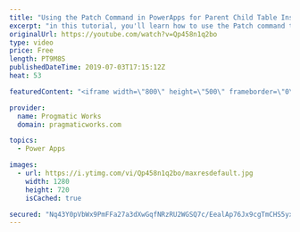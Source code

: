 ```yaml
---
title: "Using the Patch Command in PowerApps for Parent Child Table Inserts"
excerpt: "in this tutorial, you'll learn how to use the Patch command to take the primary key value from inserting into one table and inject it into a second table. This example is perfect for apps like shopping carts or inventory systems.  Here's the code:  ClearCollect(     colStageCustomer,     Patch("
originalUrl: https://youtube.com/watch?v=Qp458n1q2bo
type: video
price: Free
length: PT9M8S
publishedDateTime: 2019-07-03T17:15:12Z
heat: 53

featuredContent: "<iframe width=\"800\" height=\"500\" frameborder=\"0\" src=\"https://www.youtube.com/embed/Qp458n1q2bo\" allow=\"accelerometer; autoplay; encrypted-media; gyroscope; picture-in-picture\" allowfullscreen></iframe>"

provider:
  name: Progmatic Works
  domain: pragmaticworks.com

topics:
  - Power Apps

images:
  - url: https://i.ytimg.com/vi/Qp458n1q2bo/maxresdefault.jpg
    width: 1280
    height: 720
    isCached: true

secured: "Nq43Y0pVbWx9PmFFa27a3dXwGqfNRzRU2WGSQ7c/EealAp76Jx9cgTmCHS5yxDC3AXqjEemkzjnLp4Uo3QeSXS5XiOpOEGRufg6QD2HF/mvcP4yHd4x3kMv/6IbsuSFiRP4xHBRrWP3teYMRdBG8en05nEYcuQI6QH9EqciB0hC42Iawr2ze23U/A8L4yaqP22eltofSMJELxDdkAkHDzAx418wbZ/yqRnaA6mMIjdlztXB0Fy3kaKNe5VBd1jLK0D+ak1Ais1qDeBB64VEEiCL6doJnfdYt2UvteGepv/CawR+9Sc8i96XQoy7lvHK4hitrA2Ql1svKUMURPZoiqYAS96A+YIIXXxX//TYIfgw+JKhwAgXWWGizE7UGcbU94B4RdlWXXsV7ccwh5TXj8XtNHWr523DkEzasD6QyVbI=;JsmjwpoLtcQIUkIHUZUO3g=="
---
```


